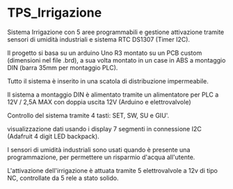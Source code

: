 # TPS_Irrigazione
Sistema Irrigazione con 5 aree programmabili e gestione attivazione tramite sensori di umidità industriali e sistema RTC DS1307 (Timer I2C).

Il progetto si basa su un arduino Uno R3 montato su un PCB custom (dimensioni nel file .brd), a sua volta montato in un case in ABS a montaggio DIN (barra 35mm per montaggio PLC).

Tutto il sistema è inserito in una scatola di distribuzione impermeabile.

Il sistema a montaggio DIN è alimentato tramite un alimentatore per PLC a 12V / 2,5A MAX con doppia uscita 12V (Arduino e elettrovalvole)

Controllo del sistema tramite 4 tasti: SET, SW, SU e GIU'.

visualizzazione dati usando i display 7 segmenti in connessione I2C (Adafruit 4 digit LED backpack).

I sensori di umidità industriali sono usati quando è presente una programmazione, per permettere un risparmio d'acqua all'utente.

L'attivazione dell'irrigazione è attuata tramite 5 elettrovalvole a 12v di tipo NC, controllate da 5 rele a stato solido.
